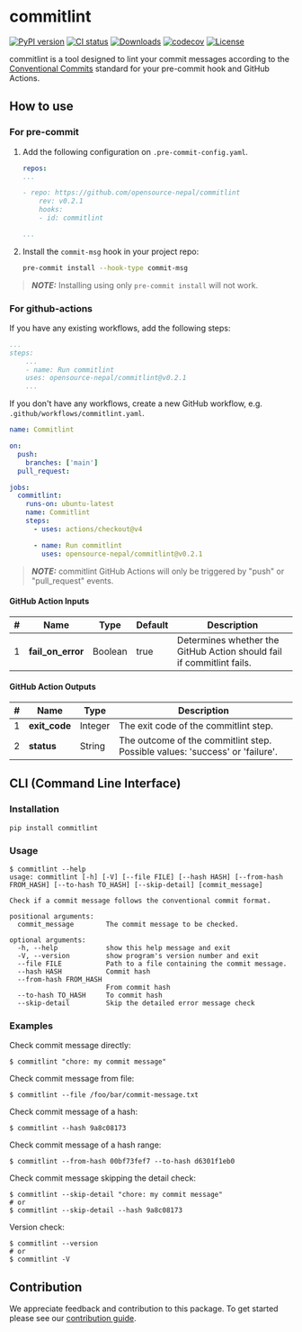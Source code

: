 # commitlint

[![PyPI version](https://badge.fury.io/py/commitlint.svg)](https://badge.fury.io/py/commitlint)
[![CI status](https://github.com/opensource-nepal/commitlint/actions/workflows/ci.yaml/badge.svg?branch=main)](https://github.com/opensource-nepal/commitlint/actions)
[![Downloads](https://img.shields.io/pypi/dm/commitlint.svg?maxAge=180)](https://pypi.org/project/commitlint/)
[![codecov](https://codecov.io/github/opensource-nepal/commitlint/graph/badge.svg?token=lRmPZsIHb6)](https://codecov.io/github/opensource-nepal/commitlint)
[![License](https://img.shields.io/pypi/l/commitlint?label=License)](https://github.com/opensource-nepal/commitlint/blob/main/LICENSE)

commitlint is a tool designed to lint your commit messages according to the [Conventional Commits](https://www.conventionalcommits.org/) standard for your pre-commit hook and GitHub Actions.

## How to use

### For pre-commit

1. Add the following configuration on `.pre-commit-config.yaml`.

   ```yaml
   repos:
   ...

   - repo: https://github.com/opensource-nepal/commitlint
       rev: v0.2.1
       hooks:
       - id: commitlint

   ...
   ```

2. Install the `commit-msg` hook in your project repo:

   ```bash
   pre-commit install --hook-type commit-msg
   ```

> **_NOTE:_** Installing using only `pre-commit install` will not work.

### For github-actions

If you have any existing workflows, add the following steps:

```yaml
...
steps:
    ...
    - name: Run commitlint
    uses: opensource-nepal/commitlint@v0.2.1
    ...
```

If you don't have any workflows, create a new GitHub workflow, e.g. `.github/workflows/commitlint.yaml`.

```yaml
name: Commitlint

on:
  push:
    branches: ['main']
  pull_request:

jobs:
  commitlint:
    runs-on: ubuntu-latest
    name: Commitlint
    steps:
      - uses: actions/checkout@v4

      - name: Run commitlint
        uses: opensource-nepal/commitlint@v0.2.1
```

> **_NOTE:_** commitlint GitHub Actions will only be triggered by "push" or "pull_request" events.

#### GitHub Action Inputs

| #   | Name              | Type    | Default | Description                                                           |
| --- | ----------------- | ------- | ------- | --------------------------------------------------------------------- |
| 1   | **fail_on_error** | Boolean | true    | Determines whether the GitHub Action should fail if commitlint fails. |

#### GitHub Action Outputs

| #   | Name          | Type    | Description                                                                  |
| --- | ------------- | ------- | ---------------------------------------------------------------------------- |
| 1   | **exit_code** | Integer | The exit code of the commitlint step.                                        |
| 2   | **status**    | String  | The outcome of the commitlint step. Possible values: 'success' or 'failure'. |


## CLI (Command Line Interface)

### Installation 

```shell
pip install commitlint
```

### Usage
```
$ commitlint --help
usage: commitlint [-h] [-V] [--file FILE] [--hash HASH] [--from-hash FROM_HASH] [--to-hash TO_HASH] [--skip-detail] [commit_message]

Check if a commit message follows the conventional commit format.

positional arguments:
  commit_message        The commit message to be checked.

optional arguments:
  -h, --help            show this help message and exit
  -V, --version         show program's version number and exit
  --file FILE           Path to a file containing the commit message.
  --hash HASH           Commit hash
  --from-hash FROM_HASH
                        From commit hash
  --to-hash TO_HASH     To commit hash
  --skip-detail         Skip the detailed error message check
```

### Examples
Check commit message directly:
 
```shell
$ commitlint "chore: my commit message"
```

Check commit message from file:

```shell
$ commitlint --file /foo/bar/commit-message.txt
```

Check commit message of a hash:

```shell
$ commitlint --hash 9a8c08173
```

Check commit message of a hash range:

```shell
$ commitlint --from-hash 00bf73fef7 --to-hash d6301f1eb0
```

Check commit message skipping the detail check:

```shell
$ commitlint --skip-detail "chore: my commit message"
# or
$ commitlint --skip-detail --hash 9a8c08173
```

Version check:

```shell
$ commitlint --version
# or
$ commitlint -V
```

## Contribution

We appreciate feedback and contribution to this package. To get started please see our [contribution guide](./CONTRIBUTING.md).
